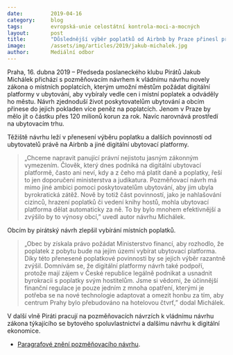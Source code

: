 ```yaml
---
date:         2019-04-16
category:     blog
tags:         evropská-unie celostátní kontrola-moci-a-mocných
layout:       post
title:        "Důslednější výběr poplatků od Airbnb by Praze přinesl přes 120 milionů korun, navrhují Piráti"
image:        /assets/img/articles/2019/jakub-michalek.jpg
author:       Mediální odbor
---
```



Praha, 16. dubna 2019 – Předseda poslaneckého klubu Pirátů Jakub Michálek přichází s pozměňovacím návrhem k vládnímu návrhu novely zákona o místních poplatcích, kterým umožní městům požádat digitální platformy v ubytování, aby vybíraly vedle cen i místní poplatek a odváděly ho městu. Návrh zjednoduší život poskytovatelům ubytování a obcím přinese do jejich pokladen více peněz na poplatcích. Jenom v Praze by mělo jít o částku přes 120 milionů korun za rok. Navíc narovnává prostředí na ubytovacím trhu.

Těžiště návrhu leží v přenesení výběru poplatku a dalších povinností od ubytovatelů právě na Airbnb a jiné digitální ubytovací platformy.

> „Chceme napravit panující právní nejistotu jasným zákonným vymezením. Člověk, který dnes podniká na digitální ubytovací platformě, často ani neví, kdy a z čeho má platit daně a poplatky, řeší to jen doporučení ministerstva a judikatura. Pozměňovací návrh má mimo jiné ambici pomoci poskytovatelům ubytování, aby jim ubyla byrokratická zátěž. Nově by totiž část povinností, jako je nahlašování cizinců, hrazení poplatků či vedení knihy hostů, mohla ubytovací platforma dělat automaticky za ně. To by bylo mnohem efektivnější a zvýšilo by to výnosy obcí,” uvedl autor návrhu Michálek.

Obcím by pirátský návrh zlepšil vybírání místních poplatků.

> „Obec by získala právo požádat Ministerstvo financí, aby rozhodlo, že poplatek z pobytu bude na jejím území vybírat ubytovací platforma. Díky této přenesené poplatkové povinnosti by se jejich výběr razantně zvýšil. Domnívám se, že digitální platformy návrh také podpoří, protože mají zájem v České republice legálně podnikat a usnadnit byrokracii s poplatky svým hostitelům. Jsme si vědomi, že účinnější finanční regulace je pouze jedním z mnoha opatření, kterými je potřeba se na nové technologie adaptovat a omezit honbu za tím, aby centrum Prahy bylo přebudováno na hotelovou čtvrť,” dodal Michálek.

V další vlně Piráti pracují na pozměňovacích návrzích k vládnímu návrhu zákona týkajícího se bytového spoluvlastnictví a dalšímu návrhu k digitální ekonomice. 


* [Paragrafové znění pozměňovacího návrhu](https://www.pirati.cz/assets/pdf/pozm-navrh-mistni-poplatky.pdf).

